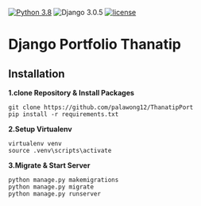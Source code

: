 [![Python 3.8](https://img.shields.io/badge/python-3.8-yellow.svg)](https://www.python.org/downloads/release/python-380/)
![Django 3.0.5](https://img.shields.io/badge/Django-3.0.5-green.svg)
[![license](https://img.shields.io/github/license/DAVFoundation/captain-n3m0.svg?style=flat-square)](https://github.com/palawong12/ThanatipPort/blob/main/LICENSE)

# Django Portfolio Thanatip

## Installation

**1.clone Repository & Install Packages**
```
git clone https://github.com/palawong12/ThanatipPort
pip install -r requirements.txt
```
**2.Setup Virtualenv**
```
virtualenv venv
source .venv\scripts\activate
```
**3.Migrate & Start Server**
```
python manage.py makemigrations
python manage.py migrate
python manage.py runserver
```
